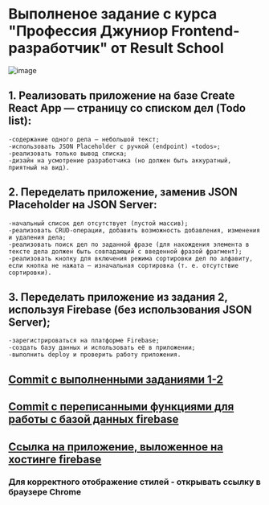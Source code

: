 # Выполненое задание с курса "Профессия Джуниор Frontend-разработчик" от Result School
![image](https://github.com/MCF512/todoList/assets/90979076/f7e9c4f5-1c67-45fd-bc09-318f0ecf0ab8)

## 1. Реализовать приложение на базе Create React App — страницу со списком дел (Todo list):
    -содержание одного дела — небольшой текст;
    -использовать JSON Placeholder с ручкой (endpoint) «todos»;
    -реализовать только вывод списка;
    -дизайн на усмотрение разработчика (но должен быть аккуратный, приятный на вид).
## 2. Переделать приложение, заменив JSON Placeholder на JSON Server:
    -начальный список дел отсутствует (пустой массив);
    -реализовать CRUD-операции, добавить возможность добавления, изменения и удаления дела;
    -реализовать поиск дел по заданной фразе (для нахождения элемента в тексте дела должен быть совпадающий с введенной фразой фрагмент);
    -реализовать кнопку для включения режима сортировки дел по алфавиту, если кнопка не нажата — изначальная сортировка (т. е. отсутствие сортировки).

## 3. Переделать приложение из задания 2, используя Firebase (без использования JSON Server);
    -зарегистрироваться на платформе Firebase;
    -создать базу данных и использовать её в приложении;
    -выполнить deploy и проверить работу приложения.

## [Commit с выполненными заданиями 1-2](https://github.com/MCF512/todoList/commit/8a5fedc07b096fc4541b7c8a4378794781ac91d2)
## [Commit с переписанными функциями для работы с базой данных firebase](https://github.com/MCF512/todoList/commit/b6819f414c8b69e4e44bbc73e7c5a8665be471c1)
## [Ссылка на приложение, выложенное на хостинге firebase](https://todolist-19c9e.web.app/)
### Для корректного отображение стилей - открывать ссылку в браузере Chrome
